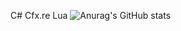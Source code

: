 C# Cfx.re Lua
![Anurag's GitHub stats](https://github-readme-stats.vercel.app/api?username=ledepede1&show_icons=true&bg_color=00000000)
